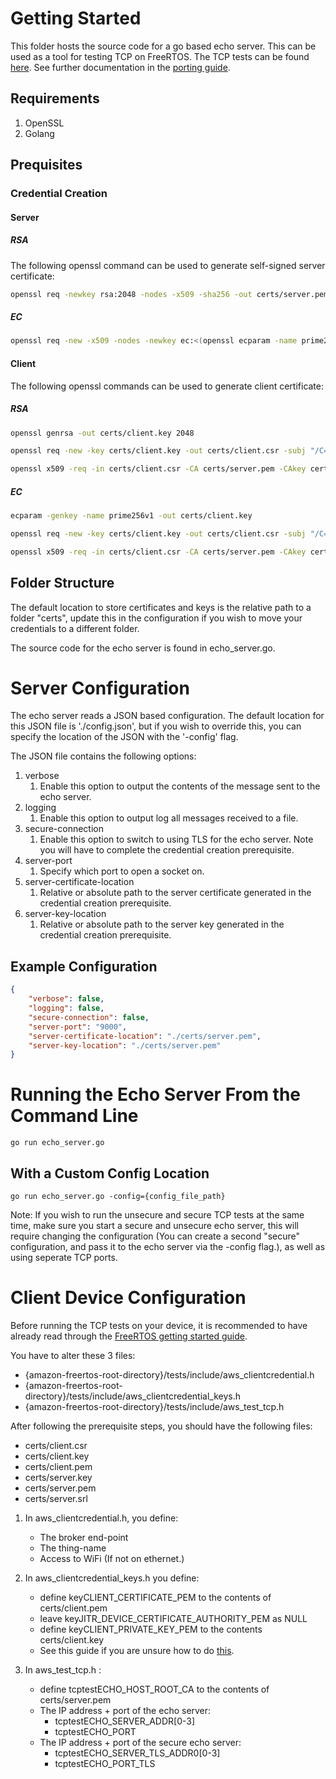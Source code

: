 # Getting Started
This folder hosts the source code for a go based echo server. This can be used as a tool for testing TCP on FreeRTOS.
The TCP tests can be found [here](https://github.com/aws/amazon-freertos/blob/master/libraries/abstractions/secure_sockets/test/iot_test_tcp.c). See further documentation in the [porting guide](https://docs.aws.amazon.com/freertos/latest/portingguide/afr-echo-server.html).
## Requirements
1. OpenSSL
1. Golang
## Prequisites
### Credential Creation
#### **Server**
##### **RSA**
The following openssl command can be used to generate self-signed server certificate:
```bash
openssl req -newkey rsa:2048 -nodes -x509 -sha256 -out certs/server.pem -keyout certs/server.key -days 365 -subj "/C=US/ST=WA/L=Place/O=YourCompany/OU=IT/CN=www.yours.com/emailAddress=yourEmail@your.com"
```
##### **EC**
```bash
openssl req -new -x509 -nodes -newkey ec:<(openssl ecparam -name prime256v1) -keyout certs/server.key -out certs/server.pem -days 365 -subj "/C=US/ST=WA/L=Place/O=YourCompany/OU=IT/CN=www.your-company-website.com/emailAddress=yourEmail@your-company-website.com"
```
#### Client
The following openssl commands can be used to generate client certificate:
##### **RSA**
```bash
openssl genrsa -out certs/client.key 2048

openssl req -new -key certs/client.key -out certs/client.csr -subj "/C=US/ST=WA/L=Place/O=YourCompany/OU=IT/CN=www.yours.com/emailAddress=yourEmail@your.com"

openssl x509 -req -in certs/client.csr -CA certs/server.pem -CAkey certs/server.key -CAcreateserial -out certs/client.pem -days 365 -sha256
```
##### **EC**
```bash
ecparam -genkey -name prime256v1 -out certs/client.key

openssl req -new -key certs/client.key -out certs/client.csr -subj "/C=US/ST=WA/L=Place/O=YourCompany/OU=IT/CN=www.your-company-website.com/emailAddress=yourEmail@your-company-website.com"

openssl x509 -req -in certs/client.csr -CA certs/server.pem -CAkey certs/server.key -CAcreateserial -out certs/client.pem -days 365 -sha256
```
## Folder Structure
The default location to store certificates and keys is the relative path to a folder "certs", update this in the configuration if you wish to move your credentials to a different folder.

The source code for the echo server is found in echo_server.go.

# Server Configuration
The echo server reads a JSON based configuration. The default location for this JSON file is './config.json', but if you wish to override this, you can specify the location of the JSON with the '-config' flag.

The JSON file contains the following options:
1. verbose
    1. Enable this option to output the contents of the message sent to the echo server.
1. logging
    1. Enable this option to output log all messages received to a file.
1. secure-connection
    1. Enable this option to switch to using TLS for the echo server. Note you will have to complete the credential creation prerequisite. 
1. server-port
    1. Specify which port to open a socket on.
1. server-certificate-location
    1. Relative or absolute path to the server certificate generated in the credential creation prerequisite.
1. server-key-location
    1. Relative or absolute path to the server key generated in the credential creation prerequisite.
## Example Configuration
```json
{
    "verbose": false,
    "logging": false,
    "secure-connection": false,
    "server-port": "9000",
    "server-certificate-location": "./certs/server.pem",
    "server-key-location": "./certs/server.pem"
}
```
# Running the Echo Server From the Command Line
`go run echo_server.go`
## With a Custom Config Location
`go run echo_server.go -config={config_file_path}`

Note: If you wish to run the unsecure and secure TCP tests at the same time, make sure you start a secure and unsecure echo server, this will require changing the configuration (You can create a second "secure" configuration, and pass it to the echo server via the -config flag.), as well as using seperate TCP ports.

# Client Device Configuration
Before running the TCP tests on your device, it is recommended to have already read through the [FreeRTOS getting started guide](https://docs.aws.amazon.com/freertos/latest/userguide/freertos-getting-started.html).

You have to alter these 3 files:

* {amazon-freertos-root-directory}/tests/include/aws_clientcredential.h
* {amazon-freertos-root-directory}/tests/include/aws_clientcredential_keys.h
* {amazon-freertos-root-directory}/tests/include/aws_test_tcp.h

After following the prerequisite steps, you should have the following files:
* certs/client.csr
* certs/client.key
* certs/client.pem
* certs/server.key
* certs/server.pem
* certs/server.srl

1. In aws_clientcredential.h, you define:
	* The broker end-point
	* The thing-name
    * Access to WiFi (If not on ethernet.)

1. In aws_clientcredential_keys.h you define:
    * define keyCLIENT_CERTIFICATE_PEM to the contents of certs/client.pem
    * leave keyJITR_DEVICE_CERTIFICATE_AUTHORITY_PEM as NULL
    * define keyCLIENT_PRIVATE_KEY_PEM to the contents certs/client.key
    * See this guide if you are unsure how to do [this](https://docs.aws.amazon.com/freertos/latest/userguide/freertos-configure.html).
3. In aws_test_tcp.h :
    * define tcptestECHO_HOST_ROOT_CA to the contents of certs/server.pem
    * The IP address + port of the echo server:
        * tcptestECHO_SERVER_ADDR[0-3]
        * tcptestECHO_PORT
    * The IP address + port of the secure echo server:
        * tcptestECHO_SERVER_TLS_ADDR0[0-3]
        * tcptestECHO_PORT_TLS
